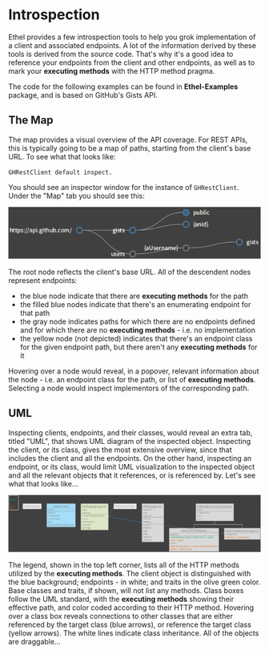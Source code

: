 # Introspection

Ethel provides a few introspection tools to help you grok implementation of a client and associated endpoints. A lot of the information derived by these tools is derived from the source code. That's why it's a good idea to reference your endpoints from the client and other endpoints, as well as to mark your **executing methods** with the HTTP method pragma.

The code for the following examples can be found in **Ethel-Examples** package, and is based on GitHub's Gists API.

## The Map

The map provides a visual overview of the API coverage. For REST APIs, this is typically going to be a map of paths, starting from the client's base URL. To see what that looks like:

```smalltalk
GHRestClient default inspect.
```

You should see an inspector window for the instance of `GHRestClient`. Under the "Map" tab you should see this:

![Map](../resources/gh-map.png)

The root node reflects the client's base URL. All of the descendent nodes represent endpoints:
* the blue node indicate that there are **executing methods** for the path
* the filled blue nodes indicate that there's an enumerating endpoint for that path
* the gray node indicates paths for which there are no endpoints defined and for which there are no **executing methods** - i.e. no implementation
* the yellow node (not depicted) indicates that there's an endpoint class for the given endpoint path, but there aren't any **executing methods** for it

Hovering over a node would reveal, in a popover, relevant information about the node - i.e. an endpoint class for the path, or list of **executing methods**. Selecting a node would inspect implementors of the corresponding path.

## UML

Inspecting clients, endpoints, and their classes, would reveal an extra tab, titled "UML", that shows UML diagram of the inspected object. Inspecting the client, or its class, gives the most extensive overview, since that includes the client and all the endpoints. On the other hand, inspecting an endpoint, or its class, would limit UML visualization to the inspected object and all the relevant objects that it references, or is referenced by. Let's see what that looks like...

![UML](../resources/gh-uml.png)

The legend, shown in the top left corner, lists all of the HTTP methods utilized by the **executing methods**. The client object is distinguished with the blue background; endpoints - in white; and traits in the olive green color. Base classes and traits, if shown, will not list any methods. Class boxes follow the UML standard, with the **executing methods** showing their effective path, and color coded according to their HTTP method. Hovering over a class box reveals connections to other classes that are either referenced by the target class (blue arrows), or reference the target  class (yellow arrows). The white lines indicate class inheritance. All of the objects are draggable...